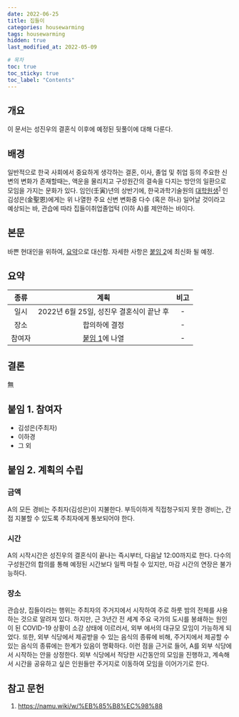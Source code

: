 ```yaml
---
date: 2022-06-25
title: 집들이
categories: housewarming
tags: housewarming
hidden: true
last_modified_at: 2022-05-09

# 목차
toc: true  
toc_sticky: true
toc_label: "Contents" 
---
```


## 개요

이 문서는 성진우의 결혼식 이후에 예정된 뒷풀이에 대해 다룬다.

## 배경

일반적으로 한국 사회에서 중요하게 생각하는 결혼, 이사, 졸업 및 취업 등의 주요한 신변의 변화가 존재할때는, 액운을 물리치고 구성원간의 결속을 다지는 방안의 일환으로 모임을 가지는 문화가 있다. 임인(壬寅)년의 상반기에, 한국과학기술원의 [대학원생](<https://namu.wiki/w/%EB%85%B8%EC%98%88>)<sup>[1]({{site.baseurl}}/housewarming/집들이/#참고-문헌)</sup> 인 김성은(金聖恩)에게는 위 나열한 주요 신변 변화중 다수 (혹은 하나) 일어날 것이라고 예상되는 바, 관습에 따라 집들이취업졸업턱 (이하 A)를 제안하는 바이다.

## 본문

바쁜 현대인을 위하여, [요약]({{site.baseurl}}/housewarming/집들이/#요약)으로 대신함. 자세한 사항은 [붙임 2]({{site.baseurl}}/housewarming/집들이/#붙임-2-계획의-수립)에 최신화 될 예정.

## 요약

종류 | 계획 | 비고
:---: | :---: | :---:
일시 | 2022년 6월 25일, 성진우 결혼식이 끝난 후 | -
장소 | 합의하에 결정 | -
참여자 | [붙임 1]({{site.baseurl}}/housewarming/집들이/#붙임-1-참여자)에 나열 | -

## 결론

無

## 붙임 1. 참여자

- 김성은(주최자)
- 이하경
- 그 외

## 붙임 2. 계획의 수립

### 금액

A의 모든 경비는 주최자(김성은)이 지불한다. 부득이하게 직접청구되지 못한 경비는, 간접 지불할 수 있도록 주최자에게 통보되어야 한다.

### 시간

A의 시작시간은 성진우의 결혼식이 끝나는 즉시부터, 다음날 12:00까지로 한다. 다수의 구성원간의 합의를 통해 예정된 시간보다 일찍 마칠 수 있지만, 마감 시간의 연장은 불가능하다.

### 장소

관습상, 집들이라는 행위는 주최자의 주거지에서 시작하여 주로 하룻 밤의 전체를 사용하는 것으로 알려져 있다. 하지만, 근 3년간 전 세계 주요 국가의 도시를 봉쇄하는 원인이 된 COVID-19 상황이 소강 상태에 이르러서, 외부 에서의 대규모 모임이 가능하게 되었다. 또한, 외부 식당에서 제공받을 수 있는 음식의 종류에 비해, 주거지에서 제공할 수 있는 음식의 종류에는 한계가 있음이 명확하다. 이런 점을 근거로 들어, A를 외부 식당에서 시작하는 안을 상정한다. 외부 식당에서 적당한 시간동안의 모임을 진행하고, 계속해서 시간을 공유하고 싶은 인원들만 주거지로 이동하여 모임을 이어가기로 한다.

## 참고 문헌
1. <https://namu.wiki/w/%EB%85%B8%EC%98%88>
